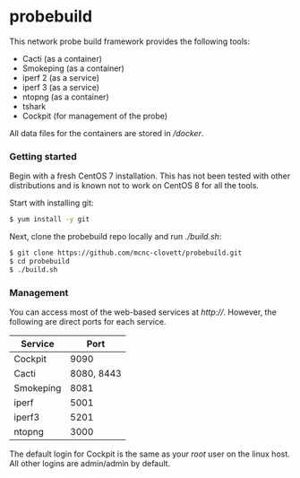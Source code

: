 # probebuild

This network probe build framework provides the following tools:

* Cacti (as a container)
* Smokeping (as a container)
* iperf 2 (as a service)
* iperf 3 (as a service)
* ntopng (as a container)
* tshark
* Cockpit (for management of the probe)

All data files for the containers are stored in */docker*.

### Getting started

Begin with a fresh CentOS 7 installation. This has not been tested with other distributions and is known not to work on CentOS 8 for all the tools.

Start with installing git:
```sh
$ yum install -y git
```
Next, clone the probebuild repo locally and run *./build.sh*:
```sh
$ git clone https://github.com/mcnc-clovett/probebuild.git
$ cd probebuild
$ ./build.sh
```

### Management

You can access most of the web-based services at *http://<probeip>*. However, the following are direct ports for each service.

| Service | Port |
| ------ | ------ |
| Cockpit | 9090 |
| Cacti | 8080, 8443 |
| Smokeping | 8081 |
| iperf | 5001 |
| iperf3 | 5201 |
| ntopng | 3000 |

The default login for Cockpit is the same as your *root* user on the linux host. All other logins are admin/admin by default.
